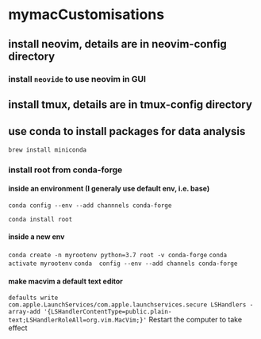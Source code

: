 # mymacCustomisations

## install neovim, details are in neovim-config directory

### install `neovide` to use neovim in GUI

## install tmux, details are in tmux-config directory

## use conda to install packages for data analysis

`brew install miniconda`

### install root from conda-forge

#### inside an environment (I generaly use default env, i.e. base)

`conda config --env --add channnels conda-forge`

`conda install root`

#### inside a new env

`conda create -n myrootenv python=3.7 root -v conda-forge`
`conda activate myrootenv`
`conda  config --env --add channels conda-forge`

#### make macvim a default text editor

`defaults write com.apple.LaunchServices/com.apple.launchservices.secure LSHandlers -array-add '{LSHandlerContentType=public.plain-text;LSHandlerRoleAll=org.vim.MacVim;}'`
Restart the computer to take effect
